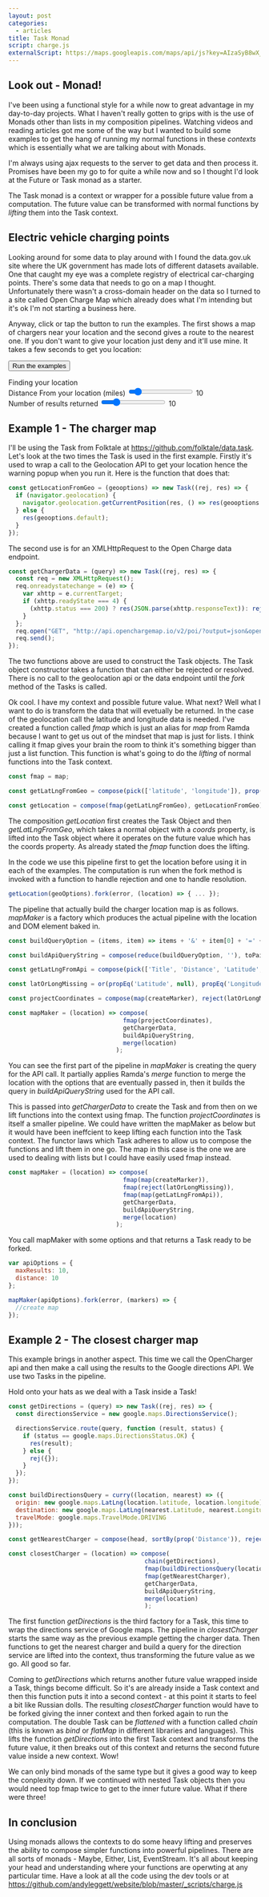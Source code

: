 ```yaml
---
layout: post
categories:
  - articles
title: Task Monad
script: charge.js
externalScript: https://maps.googleapis.com/maps/api/js?key=AIzaSyB8wX_VvQSrXQS_QesilCfBu2hPf4wOt6M
---
```


## Look out - Monad!

I've been using a functional style for a while now to great advantage in my day-to-day projects.  What I haven't really gotten to grips with is the use of Monads other than lists in my composition pipelines.  Watching videos and reading articles got me some of the way but I wanted to build some examples to get the hang of running my normal functions in these _contexts_ which is essentially what we are talking about with Monads.

I'm always using ajax requests to the server to get data and then process it.  Promises have been my go to for quite a while now and so I thought I'd look at the Future or Task monad as a starter.

The Task monad is a context or wrapper for a possible future value from a computation.  The future value can be transformed with normal functions by _lifting_ them into the Task context.

## Electric vehicle charging points

Looking around for some data to play around with I found the data.gov.uk site where the UK government has made lots of different datasets available.  One that caught my eye was a complete registry of electrical car-charging points.  There's some data that needs to go on a map I thought. Unfortunately there wasn't a cross-domain header on the data so I turned to a site called Open Charge Map which already does what I'm intending but it's ok I'm not starting a business here. 

Anyway, click or tap the button to run the examples.  The first shows a map of chargers near your location and the second gives a route to the nearest one. If you don't want to give your location just deny and it'll use mine. It takes a few seconds to get you location:

<button id="start-button" class="button centre">Run the examples</button>
<div id="loading-message" class="loading">Finding your location</div>
<div id="map-container">
<div class="group margin-24">
  <div class="col-left centre-content">
  <label for="distance-slider">Distance From your location (miles)</label>
  <input type="range" min="0" max="100" value="10" step="5" id="distance-slider">
  <span id="distance-display">10</span>
  </div>
  <div class="col-right centre-content">
  <label for="result-count-slider">Number of results returned</label>
  <input type="range" min="0" max="100" value="20" step="5" id="result-count-slider">
  <span id="result-count-display">10</span>
  </div>
</div>
<div id="charger-map" class="margin-24 map"></div>
<div id="closest-map" class="margin-24 map"></div>
</div>

## Example 1 - The charger map

I'll be using the Task from Folktale at <a href="https://github.com/folktale/data.task" class="article-link" target="_blank">https://github.com/folktale/data.task</a>. 
Let's look at the two times the Task is used in the first example. Firstly it's used to wrap a call to the Geolocation API to get your location hence the warning popup when you run it.  Here is the function that does that:

```js
const getLocationFromGeo = (geooptions) => new Task((rej, res) => {
  if (navigator.geolocation) {
    navigator.geolocation.getCurrentPosition(res, () => res(geooptions.default), geooptions);
  } else {
    res(geooptions.default);
  }
});
```

The second use is for an XMLHttpRequest to the Open Charge data endpoint. 

```js
const getChargerData = (query) => new Task((rej, res) => {
  const req = new XMLHttpRequest();
  req.onreadystatechange = (e) => {
    var xhttp = e.currentTarget;
    if (xhttp.readyState === 4) {
      (xhttp.status === 200) ? res(JSON.parse(xhttp.responseText)): rej([]);
    }
  };
  req.open("GET", "http://api.openchargemap.io/v2/poi/?output=json&opendata=true" + query);
  req.send();
});
```

The two functions above are used to construct the Task objects. The Task object constructor takes a function that can either be rejected or resolved. There is no call to the geolocation api or the data endpoint until the _fork_ method of the Tasks is called.

Ok cool.  I have my context and possible future value.  What next?  Well what I want to do is transform the data that will evetually be returned.  In the case of the geolocation call the latitude and longitude data is needed.
I've created a function called _fmap_ which is just an alias for _map_ from Ramda because I want to get us out of the mindset that map is just for lists. I think calling it fmap gives your brain the room to think it's something bigger than just a list function. This function is what's going to do the _lifting_ of normal functions into the Task context.

```js
const fmap = map;

const getLatLngFromGeo = compose(pick(['latitude', 'longitude']), prop('coords'));

const getLocation = compose(fmap(getLatLngFromGeo), getLocationFromGeo);
```

The composition _getLocation_ first creates the Task Object and then _getLatLngFromGeo_, which takes a normal object with a _coords_ property, is lifted into the Task object where it operates on the future value which has the coords property.  As already stated the _fmap_ function does the lifting.

In the code we use this pipeline first to get the location before using it in each of the examples.  The computation is run when the fork method is invoked with a function to handle rejection and one to handle resolution.

```js
getLocation(geoOptions).fork(error, (location) => { ... });
```

The pipeline that actually build the charger location map is as follows.  _mapMaker_ is a factory which produces the actual pipeline with the location and DOM element baked in.

```js
const buildQueryOption = (items, item) => items + '&' + item[0] + '=' + item[1];

const buildApiQueryString = compose(reduce(buildQueryOption, ''), toPairs);

const getLatLngFromApi = compose(pick(['Title', 'Distance', 'Latitude', 'Longitude']), prop(['AddressInfo']));

const latOrLongMissing = or(propEq('Latitude', null), propEq('Longitude', null));

const projectCoordinates = compose(map(createMarker), reject(latOrLongMissing), map(getLatLngFromApi));

const mapMaker = (location) => compose(
                                fmap(projectCoordinates),
                                getChargerData,
                                buildApiQueryString,
                                merge(location)
                              );

```

You can see the first part of the pipeline in _mapMaker_ is creating the query for the API call. It partially applies Ramda's _merge_ function to merge the location with the options that are eventually passed in, then it builds the query in _buildApiQueryString_ used for the API call.

This is passed into _getChargerData_ to create the Task and from then on we lift functions into the context using fmap. The function _projectCoordinates_ is itself a smaller pipeline. We could have written the mapMaker as below but it would have been ineffcient to keep lifting each function into the Task context.  The functor laws which Task adheres to allow us to compose the functions and lift them in one go. The map in this case is the one we are used to dealing with lists but I could have easily used fmap instead.

```js
const mapMaker = (location) => compose(
                                fmap(map(createMarker)),
                                fmap(reject(latOrLongMissing)),
                                fmap(map(getLatLngFromApi)),
                                getChargerData,
                                buildApiQueryString,
                                merge(location)
                              );
```

You call mapMaker with some options and that returns a Task ready to be forked.

```js
var apiOptions = {
  maxResults: 10,
  distance: 10
};

mapMaker(apiOptions).fork(error, (markers) => {
  //create map
});
```


## Example 2 - The closest charger map

This example brings in another aspect.  This time we call the OpenCharger api and then make a call using the results to the Google directions API. We use two Tasks in the pipeline.  

Hold onto your hats as we deal with a Task inside a Task!

```js
const getDirections = (query) => new Task((rej, res) => {
  const directionsService = new google.maps.DirectionsService();

  directionsService.route(query, function (result, status) {
    if (status == google.maps.DirectionsStatus.OK) {
      res(result);
    } else {
      rej({});
    }
  });
});

const buildDirectionsQuery = curry((location, nearest) => ({
  origin: new google.maps.LatLng(location.latitude, location.longitude),
  destination: new google.maps.LatLng(nearest.Latitude, nearest.Longitude),
  travelMode: google.maps.TravelMode.DRIVING
}));

const getNearestCharger = compose(head, sortBy(prop('Distance')), reject(latOrLongMissing), map(getLatLngFromApi));

const closestCharger = (location) => compose(
                                      chain(getDirections), 
                                      fmap(buildDirectionsQuery(location)), 
                                      fmap(getNearestCharger), 
                                      getChargerData, 
                                      buildApiQueryString, 
                                      merge(location)
                                      );

```

The first function _getDirections_ is the third factory for a Task, this time to wrap the directions service of Google maps.  The pipeline in _closestCharger_ starts the same way as the previous example getting the
charger data.  Then functions to get the nearest charger and build a query for the direction service are lifted into the context, thus transforming the future value as we go.  All good so far. 

Coming to _getDirections_ which returns another future value wrapped inside a Task, things become difficult.  So it's are already inside a Task context and then this function puts it into a second context - at this point it starts to feel a bit like Russian dolls.  The resulting _closestCharger_ function would have to be forked giving the inner context and then forked again to run the computation.  The double Task can be _flattened_ with a function called _chain_ (this is known as _bind_ or _flatMap_ in different libraries and languages).  This lifts the function _getDirections_ into the first Task context and transforms the future value, it then breaks out of this context and returns the second future value inside a new context. Wow!

We can only bind monads of the same type but it gives a good way to keep the conplexity down.  If we continued with nested Task objects then you would need top fmap twice to get to the inner future value.  What if there were three! 

## In conclusion

Using monads allows the contexts to do some heavy lifting and preserves the ability to compose simpler functions into powerful pipelines.  There are all sorts of monads - Maybe, Either, List, EventStream.  It's all about keeping your head and understanding where your functions are operwting at any particular time.  Have a look at all the code using the dev tools or at <a href="https://github.com/andyleggett/website/blob/master/_scripts/charge.js" class="article-link" target="_blank">https://github.com/andyleggett/website/blob/master/_scripts/charge.js</a>
